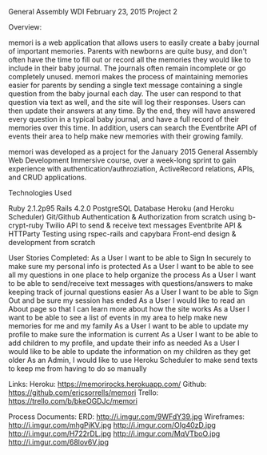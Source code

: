 General Assembly WDI February 23, 2015 Project 2

Overview:

memori is a web application that allows users to easily create a baby journal of important memories. Parents with newborns are quite busy, and don't often have the time to fill out or record all the memories they would like to include in their baby journal. The journals often remain incomplete or go completely unused. memori makes the process of maintaining memories easier for parents by sending a single text message containing a single question from the baby journal each day. The user can respond to that question via text as well, and the site will log their responses. Users can then update their answers at any time. By the end, they will have answered every question in a typical baby journal, and have a full record of their memories over this time. In addition, users can search the Eventbrite API of events their area to help make new memories with their growing family.

memori was developed as a project for the January 2015 General Assembly Web Development Immersive course, over a week-long sprint to gain experience with authentication/authroziation, ActiveRecord relations, APIs, and CRUD applications.

Technologies Used

Ruby 2.1.2p95
Rails 4.2.0
PostgreSQL Database
Heroku (and Heroku Scheduler)
Git/Github
Authentication & Authorization from scratch using b-crypt-ruby
Twilio API to send & receive text messages
Eventbrite API & HTTParty
Testing using rspec-rails and capybara
Front-end design & development from scratch

User Stories Completed:
As a User I want to be able to Sign In securely to make sure my personal info is protected
As a User I want to be able to see all my questions in one place to help organize the process
As a User I want to be able to send/receive text messages with questions/answers to make keeping track of journal questions easier
As a User I want to be able to Sign Out and be sure my session has ended
As a User I would like to read an About page so that I can learn more about how the site works
As a User I want to be able to see a list of events in my area to help make new memories for me and my family
As a User I want to be able to update my profile to make sure the information is current
As a User I want to be able to add children to my profile, and update their info as needed 
As a User I would like to be able to update the information on my children as they get older
As an Admin, I would like to use Heroku Scheduler to make send texts to keep me from having to do so manually

Links:
Heroku: https://memorirocks.herokuapp.com/
Github: https://github.com/ericsorrells/memori
Trello: https://trello.com/b/bkeOGDJc/memori

Process Documents:
ERD: http://i.imgur.com/9WFdY39.jpg
Wireframes:
http://i.imgur.com/mhgPjKV.jpg
http://i.imgur.com/OIg40zD.jpg
http://i.imgur.com/H722rDL.jpg
http://i.imgur.com/MqVTboO.jpg
http://i.imgur.com/68lov6V.jpg
